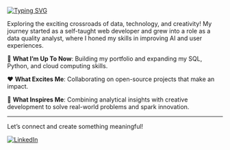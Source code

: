 [![Typing SVG](https://readme-typing-svg.demolab.com?font=Fira+Code&weight=500&size=26&duration=3000&pause=500&vCenter=true&width=435&lines=DATA+ANALYST;CREATIVE+CODER;ACCESSIBILITY+ADVOCATE;OPEN+SOURCE+ENTHUSIAST;QUALITY+ASSURANCE)](https://git.io/typing-svg)

Exploring the exciting crossroads of data, technology, and creativity! My journey started as a self-taught web developer and grew into a role as a data quality analyst, where I honed my skills in improving AI and user experiences.

:tada: **What I’m Up To Now**: Building my portfolio and expanding my SQL, Python, and cloud computing skills.

:hearts: **What Excites Me**: Collaborating on open-source projects that make an impact.

:high_brightness: **What Inspires Me**: Combining analytical insights with creative development to solve real-world problems and spark innovation.

---

Let’s connect and create something meaningful!

[![LinkedIn](https://img.shields.io/badge/linkedin-%230077B5.svg?style=for-the-badge&logo=linkedin&logoColor=white)](https://www.linkedin.com/in/aortiz-dev/)
